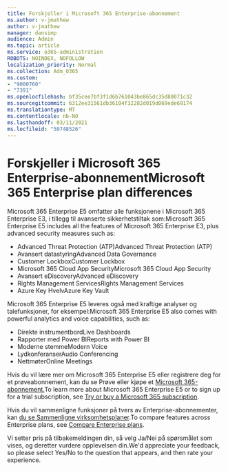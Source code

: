 ```yaml
---
title: Forskjeller i Microsoft 365 Enterprise-abonnement
ms.author: v-jmathew
author: v-jmathew
manager: dansimp
audience: Admin
ms.topic: article
ms.service: o365-administration
ROBOTS: NOINDEX, NOFOLLOW
localization_priority: Normal
ms.collection: Adm_O365
ms.custom:
- "9000760"
- "7391"
ms.openlocfilehash: bf35cee7bf3f1d6b761043be865dc35d80071c32
ms.sourcegitcommit: 6312ee31561db36104f32282d019d069ede69174
ms.translationtype: MT
ms.contentlocale: nb-NO
ms.lasthandoff: 03/11/2021
ms.locfileid: "50748526"
---
```

# <a name="microsoft-365-enterprise-plan-differences"></a><span data-ttu-id="09811-102">Forskjeller i Microsoft 365 Enterprise-abonnement</span><span class="sxs-lookup"><span data-stu-id="09811-102">Microsoft 365 Enterprise plan differences</span></span>

<span data-ttu-id="09811-103">Microsoft 365 Enterprise E5 omfatter alle funksjonene i Microsoft 365 Enterprise E3, i tillegg til avanserte sikkerhetstiltak som:</span><span class="sxs-lookup"><span data-stu-id="09811-103">Microsoft 365 Enterprise E5 includes all the features of Microsoft 365 Enterprise E3, plus advanced security measures such as:</span></span>

- <span data-ttu-id="09811-104">Advanced Threat Protection (ATP)</span><span class="sxs-lookup"><span data-stu-id="09811-104">Advanced Threat Protection (ATP)</span></span>
- <span data-ttu-id="09811-105">Avansert datastyring</span><span class="sxs-lookup"><span data-stu-id="09811-105">Advanced Data Governance</span></span>
- <span data-ttu-id="09811-106">Customer Lockbox</span><span class="sxs-lookup"><span data-stu-id="09811-106">Customer Lockbox</span></span>
- <span data-ttu-id="09811-107">Microsoft 365 Cloud App Security</span><span class="sxs-lookup"><span data-stu-id="09811-107">Microsoft 365 Cloud App Security</span></span>
- <span data-ttu-id="09811-108">Avansert eDiscovery</span><span class="sxs-lookup"><span data-stu-id="09811-108">Advanced eDiscovery</span></span>
- <span data-ttu-id="09811-109">Rights Management Services</span><span class="sxs-lookup"><span data-stu-id="09811-109">Rights Management Services</span></span>
- <span data-ttu-id="09811-110">Azure Key Hvelv</span><span class="sxs-lookup"><span data-stu-id="09811-110">Azure Key Vault</span></span>

<span data-ttu-id="09811-111">Microsoft 365 Enterprise E5 leveres også med kraftige analyser og talefunksjoner, for eksempel:</span><span class="sxs-lookup"><span data-stu-id="09811-111">Microsoft 365 Enterprise E5 also comes with powerful analytics and voice capabilities, such as:</span></span>

- <span data-ttu-id="09811-112">Direkte instrumentbord</span><span class="sxs-lookup"><span data-stu-id="09811-112">Live Dashboards</span></span>
- <span data-ttu-id="09811-113">Rapporter med Power BI</span><span class="sxs-lookup"><span data-stu-id="09811-113">Reports with Power BI</span></span>
- <span data-ttu-id="09811-114">Moderne stemme</span><span class="sxs-lookup"><span data-stu-id="09811-114">Modern Voice</span></span>
- <span data-ttu-id="09811-115">Lydkonferanser</span><span class="sxs-lookup"><span data-stu-id="09811-115">Audio Conferencing</span></span>
- <span data-ttu-id="09811-116">Nettmøter</span><span class="sxs-lookup"><span data-stu-id="09811-116">Online Meetings</span></span>

<span data-ttu-id="09811-117">Hvis du vil lære mer om Microsoft 365 Enterprise E5 eller registrere deg for et prøveabonnement, kan du se Prøve eller kjøpe et [Microsoft 365-abonnement.](https://go.microsoft.com/fwlink/?linkid=2099673)</span><span class="sxs-lookup"><span data-stu-id="09811-117">To learn more about Microsoft 365 Enterprise E5 or to sign up for a trial subscription, see [Try or buy a Microsoft 365 subscription](https://go.microsoft.com/fwlink/?linkid=2099673).</span></span>

<span data-ttu-id="09811-118">Hvis du vil sammenligne funksjoner på tvers av Enterprise-abonnementer, kan [du se Sammenligne virksomhetsplaner](https://go.microsoft.com/fwlink/?linkid=2097200).</span><span class="sxs-lookup"><span data-stu-id="09811-118">To compare features across Enterprise plans, see [Compare Enterprise plans](https://go.microsoft.com/fwlink/?linkid=2097200).</span></span>

<span data-ttu-id="09811-119">Vi setter pris på tilbakemeldingen din, så velg Ja/Nei på spørsmålet som vises, og deretter vurdere opplevelsen din.</span><span class="sxs-lookup"><span data-stu-id="09811-119">We'd appreciate your feedback, so please select Yes/No to the question that appears, and then rate your experience.</span></span>
